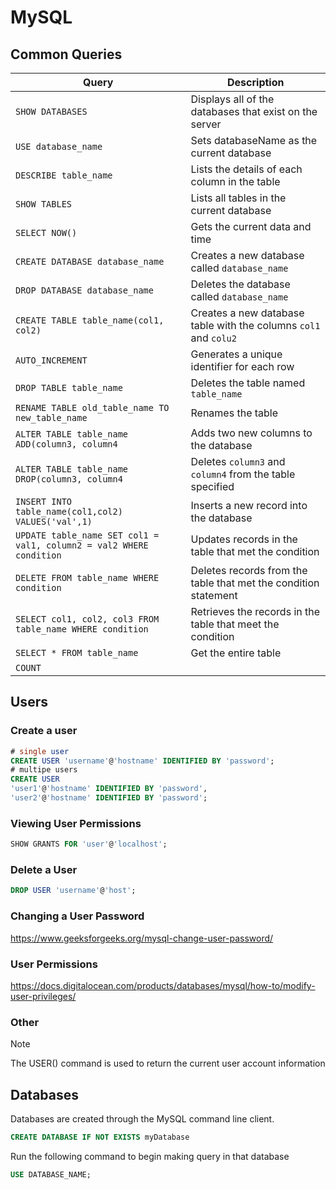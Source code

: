 # MySQL

## Common Queries
| Query                                                               | Description                                                            |
| ------------------------------------------------------------------- | ---------------------------------------------------------------------- |
| `SHOW DATABASES`                                                    | Displays all of the databases that exist on the server                 |
| `USE database_name`                                                 | Sets databaseName as the current database                              |
| `DESCRIBE table_name`                                               | Lists the details of each column in the table                          |
| `SHOW TABLES`                                                       | Lists all tables in the current database                               |
| `SELECT NOW()`                                                      | Gets the current data and time                                         |
| `CREATE DATABASE database_name`                                     | Creates a new database called `database_name`                          |
| `DROP DATABASE database_name`                                       | Deletes the database called `database_name`                            |
| `CREATE TABLE table_name(col1, col2)`                               | Creates a new database table with the columns `col1` and `colu2`       |
| `AUTO_INCREMENT`                                                    | Generates a unique identifier for each row                             |
| `DROP TABLE table_name`                                             | Deletes the table named `table_name`                                   |
| `RENAME TABLE old_table_name TO new_table_name`                     | Renames the table                                                      |
| `ALTER TABLE table_name ADD(column3, column4`                       | Adds two new columns to the database                                   |
| `ALTER TABLE table_name DROP(column3, column4`                      | Deletes `column3` and `column4` from the table specified               |
| `INSERT INTO table_name(col1,col2) VALUES('val',1)`                 | Inserts a new record into the database                                 |
| `UPDATE table_name SET col1 = val1, column2 = val2 WHERE condition` | Updates records in the table that met the condition                    |
| `DELETE FROM table_name WHERE condition`                            | Deletes records from the table that met the condition statement        |
| `SELECT col1, col2, col3 FROM table_name WHERE condition`           | Retrieves the records in the table that meet the condition             |
| `SELECT * FROM table_name`                                          | Get the entire table                                                   |
| `COUNT`                                                             |                                                                        |

## Users
### Create a user
```sql
# single user
CREATE USER 'username'@'hostname' IDENTIFIED BY 'password';
# multipe users
CREATE USER 
'user1'@'hostname' IDENTIFIED BY 'password',
'user2'@'hostname' IDENTIFIED BY 'password';
```
### Viewing User Permissions
```sql
SHOW GRANTS FOR 'user'@'localhost';
```
### Delete a User
```sql
DROP USER 'username'@'host';
```
### Changing a User Password
https://www.geeksforgeeks.org/mysql-change-user-password/
### User Permissions
https://docs.digitalocean.com/products/databases/mysql/how-to/modify-user-privileges/
### Other
> [!note] 
> The USER() command is used to return the current user account information

## Databases
Databases are created through the MySQL command line client.
```sql
CREATE DATABASE IF NOT EXISTS myDatabase
```
Run the following command to begin making query in that database
```sql
USE DATABASE_NAME;
```